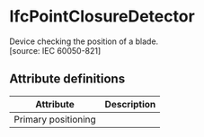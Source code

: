 IfcPointClosureDetector
=======================
Device checking the position of a blade.  
[source: IEC 60050-821]


Attribute definitions
---------------------
| Attribute           | Description   |
|---------------------|---------------|
| Primary positioning |               |

